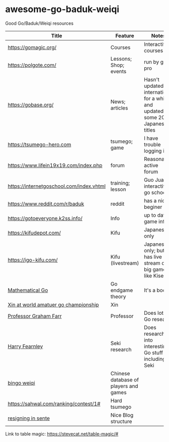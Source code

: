 # awesome-go-baduk-weiqi
Good Go/Baduk/Weiqi resources 

| Title                                                                                                   | Feature                               | Notes                                                                            | Active   |
| ------------------------------------------                                                              | -----------------------               | -------------------------------------------------------------------------------- | -------- |
| https://gomagic.org/                                                                                    | Courses                               | Interactive courses                                                              |          |
| https://polgote.com/                                                                                    | Lessons; Shop; events                 | run by go pro                                                                    |          |
| https://gobase.org/                                                                                     | News; articles                        | Hasn't updated internationsl for a while and updated some 2020 Japanese titles   | No       |
| https://tsumego-hero.com                                                                                | tsumego; game                         | I have trouble logging in                                                        |          |
| https://www.lifein19x19.com/index.php                                                                   | forum                                 | Reasonably active forum                                                          |          |
| https://internetgoschool.com/index.vhtml                                                                | training; lesson                      | Guo Juan's interactive go school                                                 |          |
| https://www.reddit.com/r/baduk                                                                          | reddit                                | has a nice beginer link                                                          |          |
| https://gotoeveryone.k2ss.info/                                                                         | Info                                  | up to date game info                                                             | Yes      |
| https://kifudepot.com/                                                                                  | Kifu                                  | Japanese only                                                                    | Yes      |
| https://igo-kifu.com/                                                                                   | Kifu (livestream)                     | Japanese only; but has live stream of big games like Kisei                       | Yes      |
| [Mathematical Go](https://www.youtube.com/watch?list=PL329A9A14A4F7D8E7&v=rNvP6a8sTnI&feature=youtu.be) | Go endgame theory                     | It's a book                                                                      | NA       |
| [Xin at world amatuer go championship](https://www.youtube.com/watch?v=F8MCjk9kC0M&t=22573s)            | Xin                                   |                                                                                  | NA       |
| [Professor Graham Farr](https://research.monash.edu/en/persons/graham-farr)                             | Professor                             | Does lots of Go research                                                         |          |
| [Harry Fearnley](http://harryfearnley.com/)                                                             | Seki research                         | Does research into interesting Go stuff including Seki                           | Yes      |
| [bingo weiqi](http://bingoweiqi.com/pwdo/current_titles.php)                                            | Chinese database of players and games |                                                                                  |          |
| https://sahwal.com/ranking/contest/1# | Hard tsumego |
| [resigning in sente](https://resigning-in-sente.github.io/joseki/44/2021/02/21/44-33-invasion-2-2-34-invasion/) | Nice Blog structure | |

Link to table magic: https://stevecat.net/table-magic/#
